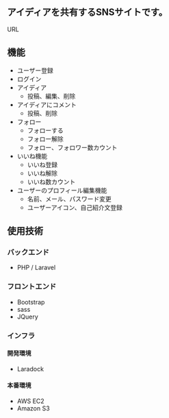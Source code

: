 ## アイディアを共有するSNSサイトです。
URL 
## 機能
- ユーザー登録
- ログイン
- アイディア
  - 投稿、編集、削除
- アイディアにコメント
  - 投稿、削除
- フォロー
  - フォローする
  - フォロー解除
  - フォロー、フォロワー数カウント
- いいね機能
  - いいね登録
  - いいね解除
  - いいね数カウント
- ユーザーのプロフィール編集機能
  - 名前、メール、パスワード変更
  - ユーザーアイコン、自己紹介文登録

## 使用技術
### バックエンド
- PHP / Laravel
### フロントエンド 
- Bootstrap
- sass
- JQuery
### インフラ
#### 開発環境
- Laradock
#### 本番環境
- AWS EC2
- Amazon S3